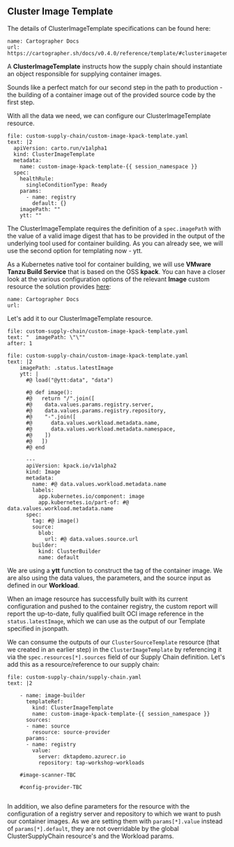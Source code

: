 ## Cluster Image Template

The details of ClusterImageTemplate specifications can be found here: 
```dashboard:reload-dashboard
name: Cartographer Docs
url: https://cartographer.sh/docs/v0.4.0/reference/template/#clusterimagetemplate
```
A **ClusterImageTemplate** instructs how the supply chain should instantiate an object responsible for supplying container images.

Sounds like a perfect match for our second step in the path to production - the building of a container image out of the provided source code by the first step. 

With all the data we need, we can configure our ClusterImageTemplate resource.
```editor:append-lines-to-file
file: custom-supply-chain/custom-image-kpack-template.yaml
text: |2
  apiVersion: carto.run/v1alpha1
  kind: ClusterImageTemplate
  metadata:
    name: custom-image-kpack-template-{{ session_namespace }}
  spec:
    healthRule:
      singleConditionType: Ready
    params:
      - name: registry
        default: {}
    imagePath: ""
    ytt: ""
```
The ClusterImageTemplate requires the definition of a `spec.imagePath` with the value of a valid image digest that has to be provided in the output of the underlying tool used for container building.
As you can already see, we will use the second option for templating now - ytt.

As a Kubernetes native tool for container building, we will use **VMware Tanzu Build Service** that is based on the OSS **kpack**.
You can have a closer look at the various configuration options of the relevant **Image** custom resource the solution provides [here](https://github.com/pivotal/kpack/blob/main/docs/image.md):
```dashboard:reload-dashboard
name: Cartographer Docs
url: 
```

Let's add it to our ClusterImageTemplate resource.
```editor:select-matching-text
file: custom-supply-chain/custom-image-kpack-template.yaml
text: "  imagePath: \"\""
after: 1
```
```editor:replace-text-selection
file: custom-supply-chain/custom-image-kpack-template.yaml
text: |2
    imagePath: .status.latestImage
    ytt: |
      #@ load("@ytt:data", "data")

      #@ def image():
      #@   return "/".join([
      #@    data.values.params.registry.server,
      #@    data.values.params.registry.repository,
      #@    "-".join([
      #@      data.values.workload.metadata.name,
      #@      data.values.workload.metadata.namespace,
      #@    ])
      #@   ])
      #@ end

      ---
      apiVersion: kpack.io/v1alpha2
      kind: Image
      metadata:
        name: #@ data.values.workload.metadata.name
        labels:
          app.kubernetes.io/component: image
          app.kubernetes.io/part-of: #@ data.values.workload.metadata.name
      spec:
        tag: #@ image()
        source:
          blob:
            url: #@ data.values.source.url
        builder:
          kind: ClusterBuilder
          name: default

```
We are using a **ytt** function to construct the tag of the container image. We are also using the data values, the parameters, and the source input as defined in our **Workload**.

When an image resource has successfully built with its current configuration and pushed to the container registry, the custom report will report the up-to-date, fully qualified built OCI image reference in the `status.latestImage`, which we can use as the output of our Template specified in jsonpath.

We can consume the outputs of our `ClusterSourceTemplate` resource (that we created in an earlier step) in the `ClusterImageTemplate` by referencing it via the `spec.resources[*].sources` field of our Supply Chain definition.
Let's add this as a resource/reference to our supply chain:
```editor:append-lines-to-file
file: custom-supply-chain/supply-chain.yaml
text: |2

    - name: image-builder
      templateRef:
        kind: ClusterImageTemplate
        name: custom-image-kpack-template-{{ session_namespace }}
      sources:
      - name: source
        resource: source-provider
      params:
      - name: registry
        value:
          server: dktapdemo.azurecr.io
          repository: tap-workshop-workloads
    
    #image-scanner-TBC

    #config-provider-TBC
    
```
In addition, we also define parameters for the resource with the configuration of a registry server and repository to which we want to push our container images. As we are setting them with `params[*].value` instead of `params[*].default`, they are not overridable by the global ClusterSupplyChain resource's and the Workload params. 
